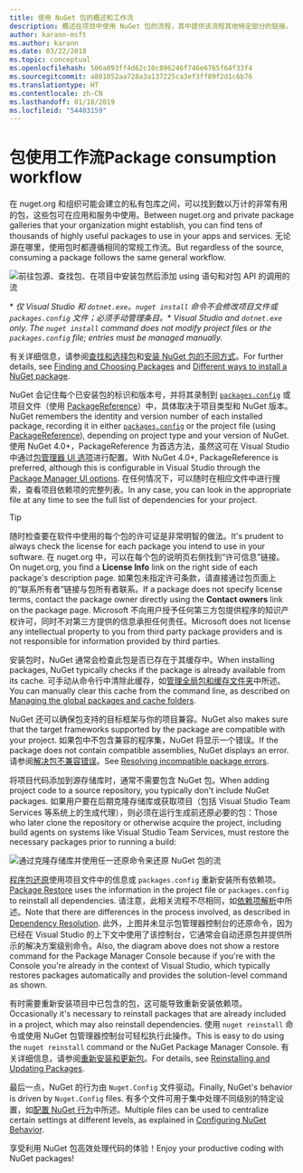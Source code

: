 ```yaml
---
title: 使用 NuGet 包的概述和工作流
description: 概述在项目中使用 NuGet 包的流程，其中提供该流程其他特定部分的链接。
author: karann-msft
ms.author: karann
ms.date: 03/22/2018
ms.topic: conceptual
ms.openlocfilehash: 506a093ff4d62c10c896246f746e6765f64f33f4
ms.sourcegitcommit: a801052aa728a3a137225ca3ef3ff89f2d1c6b76
ms.translationtype: HT
ms.contentlocale: zh-CN
ms.lasthandoff: 01/18/2019
ms.locfileid: "54403159"
---
```

# <a name="package-consumption-workflow"></a><span data-ttu-id="98e0d-103">包使用工作流</span><span class="sxs-lookup"><span data-stu-id="98e0d-103">Package consumption workflow</span></span>

<span data-ttu-id="98e0d-104">在 nuget.org 和组织可能会建立的私有包库之间，可以找到数以万计的非常有用的包，这些包可在应用和服务中使用。</span><span class="sxs-lookup"><span data-stu-id="98e0d-104">Between nuget.org and private package galleries that your organization might establish, you can find tens of thousands of highly useful packages to use in your apps and services.</span></span> <span data-ttu-id="98e0d-105">无论源在哪里，使用包时都遵循相同的常规工作流。</span><span class="sxs-lookup"><span data-stu-id="98e0d-105">But regardless of the source, consuming a package follows the same general workflow.</span></span>

![前往包源、查找包、在项目中安装包然后添加 using 语句和对包 API 的调用的流](media/Overview-01-GeneralFlow.png)

<span data-ttu-id="98e0d-107">\* _仅 Visual Studio 和 `dotnet.exe`。`nuget install` 命令不会修改项目文件或 `packages.config` 文件；必须手动管理条目。_</span><span class="sxs-lookup"><span data-stu-id="98e0d-107">\* _Visual Studio and `dotnet.exe` only. The `nuget install` command does not modify project files or the `packages.config` file; entries must be managed manually._</span></span>

<span data-ttu-id="98e0d-108">有关详细信息，请参阅[查找和选择包](../consume-packages/finding-and-choosing-packages.md)和[安装 NuGet 包的不同方式](ways-to-install-a-package.md)。</span><span class="sxs-lookup"><span data-stu-id="98e0d-108">For further details, see [Finding and Choosing Packages](../consume-packages/finding-and-choosing-packages.md) and [Different ways to install a NuGet package](ways-to-install-a-package.md).</span></span>

<span data-ttu-id="98e0d-109">NuGet 会记住每个已安装包的标识和版本号，并将其录制到 [`packages.config`](../reference/packages-config.md) 或项目文件（使用 [PackageReference](../consume-packages/package-references-in-project-files.md)）中，具体取决于项目类型和 NuGet 版本。</span><span class="sxs-lookup"><span data-stu-id="98e0d-109">NuGet remembers the identity and version number of each installed package, recording it in either [`packages.config`](../reference/packages-config.md) or the project file (using [PackageReference](../consume-packages/package-references-in-project-files.md)), depending on project type and your version of NuGet.</span></span> <span data-ttu-id="98e0d-110">使用 NuGet 4.0+，PackageReference 为首选方法，虽然这可在 Visual Studio 中通过[包管理器 UI 选项](../tools/package-manager-ui.md)进行配置。</span><span class="sxs-lookup"><span data-stu-id="98e0d-110">With NuGet 4.0+, PackageReference is preferred, although this is configurable in Visual Studio through the [Package Manager UI options](../tools/package-manager-ui.md).</span></span> <span data-ttu-id="98e0d-111">在任何情况下，可以随时在相应文件中进行搜索，查看项目依赖项的完整列表。</span><span class="sxs-lookup"><span data-stu-id="98e0d-111">In any case, you can look in the appropriate file at any time to see the full list of dependencies for your project.</span></span>

> [!Tip]
> <span data-ttu-id="98e0d-112">随时检查要在软件中使用的每个包的许可证是非常明智的做法。</span><span class="sxs-lookup"><span data-stu-id="98e0d-112">It's prudent to always check the license for each package you intend to use in your software.</span></span> <span data-ttu-id="98e0d-113">在 nuget.org 中，可以在每个包的说明页右侧找到“许可信息”链接。</span><span class="sxs-lookup"><span data-stu-id="98e0d-113">On nuget.org, you find a **License Info** link on the right side of each package's description page.</span></span> <span data-ttu-id="98e0d-114">如果包未指定许可条款，请直接通过包页面上的“联系所有者”链接与包所有者联系。</span><span class="sxs-lookup"><span data-stu-id="98e0d-114">If a package does not specify license terms, contact the package owner directly using the **Contact owners** link on the package page.</span></span> <span data-ttu-id="98e0d-115">Microsoft 不向用户授予任何第三方包提供程序的知识产权许可，同时不对第三方提供的信息承担任何责任。</span><span class="sxs-lookup"><span data-stu-id="98e0d-115">Microsoft does not license any intellectual property to you from third party package providers and is not responsible for information provided by third parties.</span></span>

<span data-ttu-id="98e0d-116">安装包时，NuGet 通常会检查此包是否已存在于其缓存中。</span><span class="sxs-lookup"><span data-stu-id="98e0d-116">When installing packages, NuGet typically checks if the package is already available from its cache.</span></span> <span data-ttu-id="98e0d-117">可手动从命令行中清除此缓存，如[管理全局包和缓存文件夹](../consume-packages/managing-the-global-packages-and-cache-folders.md)中所述。</span><span class="sxs-lookup"><span data-stu-id="98e0d-117">You can manually clear this cache from the command line, as described on [Managing the global packages and cache folders](../consume-packages/managing-the-global-packages-and-cache-folders.md).</span></span>

<span data-ttu-id="98e0d-118">NuGet 还可以确保包支持的目标框架与你的项目兼容。</span><span class="sxs-lookup"><span data-stu-id="98e0d-118">NuGet also makes sure that the target frameworks supported by the package are compatible with your project.</span></span> <span data-ttu-id="98e0d-119">如果包中不包含兼容的程序集，NuGet 将显示一个错误。</span><span class="sxs-lookup"><span data-stu-id="98e0d-119">If the package does not contain compatible assemblies, NuGet displays an error.</span></span> <span data-ttu-id="98e0d-120">请参阅[解决包不兼容错误](dependency-resolution.md#resolving-incompatible-package-errors)。</span><span class="sxs-lookup"><span data-stu-id="98e0d-120">See [Resolving incompatible package errors](dependency-resolution.md#resolving-incompatible-package-errors).</span></span>

<span data-ttu-id="98e0d-121">将项目代码添加到源存储库时，通常不需要包含 NuGet 包。</span><span class="sxs-lookup"><span data-stu-id="98e0d-121">When adding project code to a source repository, you typically don't include NuGet packages.</span></span> <span data-ttu-id="98e0d-122">如果用户要在后期克隆存储库或获取项目（包括 Visual Studio Team Services 等系统上的生成代理），则必须在运行生成前还原必要的包：</span><span class="sxs-lookup"><span data-stu-id="98e0d-122">Those who later clone the repository or otherwise acquire the project, including build agents on systems like Visual Studio Team Services, must restore the necessary packages prior to running a build:</span></span>

![通过克隆存储库并使用任一还原命令来还原 NuGet 包的流](media/Overview-02-RestoreFlow.png)

<span data-ttu-id="98e0d-124">[程序包还原](../consume-packages/package-restore.md)使用项目文件中的信息或 `packages.config` 重新安装所有依赖项。</span><span class="sxs-lookup"><span data-stu-id="98e0d-124">[Package Restore](../consume-packages/package-restore.md) uses the information in the project file or `packages.config` to reinstall all dependencies.</span></span> <span data-ttu-id="98e0d-125">请注意，此相关流程不尽相同，如[依赖项解析](../consume-packages/dependency-resolution.md)中所述。</span><span class="sxs-lookup"><span data-stu-id="98e0d-125">Note that there are differences in the process involved, as described in [Dependency Resolution](../consume-packages/dependency-resolution.md).</span></span> <span data-ttu-id="98e0d-126">此外，上图并未显示包管理器控制台的还原命令，因为已经在 Visual Studio 的上下文中使用了该控制台，它通常会自动还原包并提供所示的解决方案级别命令。</span><span class="sxs-lookup"><span data-stu-id="98e0d-126">Also, the diagram above does not show a restore command for the Package Manager Console because if you're with the Console you're already in the context of Visual Studio, which typically restores packages automatically and provides the solution-level command as shown.</span></span>

<span data-ttu-id="98e0d-127">有时需要重新安装项目中已包含的包，这可能导致重新安装依赖项。</span><span class="sxs-lookup"><span data-stu-id="98e0d-127">Occasionally it's necessary to reinstall packages that are already included in a project, which may also reinstall dependencies.</span></span> <span data-ttu-id="98e0d-128">使用 `nuget reinstall` 命令或使用 NuGet 包管理器控制台可轻松执行此操作。</span><span class="sxs-lookup"><span data-stu-id="98e0d-128">This is easy to do using the `nuget reinstall` command or the NuGet Package Manager Console.</span></span> <span data-ttu-id="98e0d-129">有关详细信息，请参阅[重新安装和更新包](../consume-packages/reinstalling-and-updating-packages.md)。</span><span class="sxs-lookup"><span data-stu-id="98e0d-129">For details, see [Reinstalling and Updating Packages](../consume-packages/reinstalling-and-updating-packages.md).</span></span>

<span data-ttu-id="98e0d-130">最后一点，NuGet 的行为由 `Nuget.Config` 文件驱动。</span><span class="sxs-lookup"><span data-stu-id="98e0d-130">Finally, NuGet's behavior is driven by `Nuget.Config` files.</span></span> <span data-ttu-id="98e0d-131">有多个文件可用于集中处理不同级别的特定设置，如[配置 NuGet 行为](../consume-packages/configuring-nuget-behavior.md)中所述。</span><span class="sxs-lookup"><span data-stu-id="98e0d-131">Multiple files can be used to centralize certain settings at different levels, as explained in [Configuring NuGet Behavior](../consume-packages/configuring-nuget-behavior.md).</span></span>

<span data-ttu-id="98e0d-132">享受利用 NuGet 包高效处理代码的体验！</span><span class="sxs-lookup"><span data-stu-id="98e0d-132">Enjoy your productive coding with NuGet packages!</span></span>
